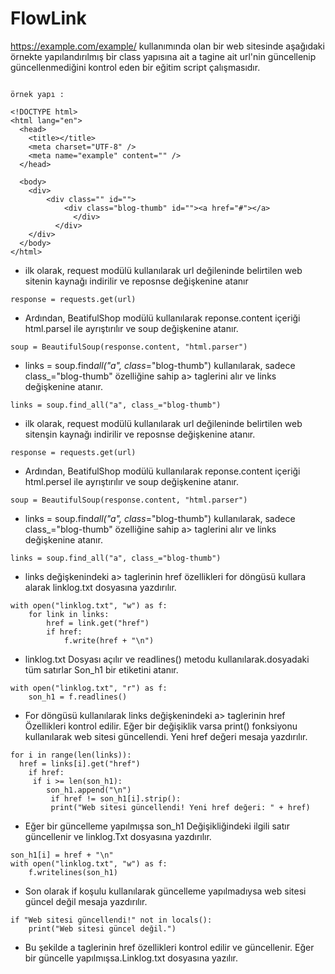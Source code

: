 # FlowLink

https://example.com/example/ kullanımında olan bir web sitesinde aşağıdaki örnekte yapılandırılmış bir class yapısına ait a tagine ait url'nin güncellenip güncellenmediğini kontrol eden bir eğitim script çalışmasıdır.  



```

örnek yapı : 

<!DOCTYPE html>
<html lang="en">
  <head>
    <title></title>
    <meta charset="UTF-8" />
    <meta name="example" content="" />
  </head>

  <body>
    <div>
        <div class="" id="">
            <div class="blog-thumb" id=""><a href="#"></a>
              </div>
          </div>
    </div>
  </body>
</html>

```



- ilk olarak, request modülü kullanılarak url değileninde belirtilen web sitenin kaynağı indirilir ve reposnse değişkenine atanır

```
response = requests.get(url)
```

- Ardından, BeatifulShop modülü kullanılarak reponse.content içeriği html.parsel ile ayrıştırılır ve soup değişkenine atanır.

```
soup = BeautifulSoup(response.content, "html.parser")
```

- links = soup.find*all("a", class*="blog-thumb") kullanılarak, sadece class\_="blog-thumb" özelliğine sahip a> taglerini alır ve links değişkenine atanır.

```
links = soup.find_all("a", class_="blog-thumb")
```

- ilk olarak, request modülü kullanılarak url değileninde belirtilen web sitenşin kaynağı indirilir ve reposnse değişkenine atanır.

```
response = requests.get(url)
```

- Ardından, BeatifulShop modülü kullanılarak reponse.content içeriği html.persel ile ayrıştırılır ve soup değişkenine atanır.

```
soup = BeautifulSoup(response.content, "html.parser")
```

- links = soup.find*all("a", class*="blog-thumb") kullanılarak, sadece class\_="blog-thumb" özelliğine sahip a> taglerini alır ve links değişkenine atanır.

```
links = soup.find_all("a", class_="blog-thumb")
```

- links değişkenindeki a> taglerinin href özellikleri for döngüsü kullara alarak linklog.txt dosyasına yazdırılır.

```
with open("linklog.txt", "w") as f:
    for link in links:
        href = link.get("href")
        if href:
            f.write(href + "\n")
```

- linklog.txt Dosyası açılır ve readlines() metodu kullanılarak.dosyadaki tüm satırlar Son_h1 bir etiketini atanır.

```
with open("linklog.txt", "r") as f:
    son_h1 = f.readlines()
```

- For döngüsü kullanılarak links değişkenindeki a> taglerinin href Özellikleri kontrol edilir. Eğer bir değişiklik varsa print() fonksiyonu kullanılarak web sitesi güncellendi. Yeni href değeri mesaja yazdırılır.

```
for i in range(len(links)):
  href = links[i].get("href")
    if href:
     if i >= len(son_h1):
        son_h1.append("\n")
         if href != son_h1[i].strip():
         print("Web sitesi güncellendi! Yeni href değeri: " + href)
```

- Eğer bir güncelleme yapılmışsa son_h1 Değişikliğindeki ilgili satır güncellenir ve linklog.Txt dosyasına yazdırılır.

```
son_h1[i] = href + "\n"
with open("linklog.txt", "w") as f:
    f.writelines(son_h1)

```

- Son olarak if koşulu kullanılarak güncelleme yapılmadıysa web sitesi güncel değil mesaja yazdırılır.

```
if "Web sitesi güncellendi!" not in locals():
    print("Web sitesi güncel değil.")
```

- Bu şekilde a taglerinin href özellikleri kontrol edilir ve güncellenir. Eğer bir güncelle yapılmışsa.Linklog.txt dosyasına yazılır.
